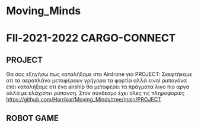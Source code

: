 # Moving_Minds
# Fll-2021-2022 CARGO-CONNECT
## PROJECT
Θα σας εξηγήσω πως καταλήξαμε στο Airdrone για PROJECT:
Σκεφτήκαμε οτι τα αεροπλάνα μεταφέρουν γρήγορα τα φορτία αλλά ειναί ρυπογόνα ετσι καταλήξαμε οτι ένα airship θα μεταφέρει τα πράγματα λιγο πιο αργα αλλά με ελάχιστει ρύπανση.
Στον σύνδεσμο έχει όλες τις πληροφοριές
https://github.com/Harrikar/Moving_Minds/tree/main/PROJECT
## ROBOT GAME
